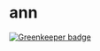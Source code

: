 # ann

[![Greenkeeper badge](https://badges.greenkeeper.io/lupinthe14th/ann.svg)](https://greenkeeper.io/)